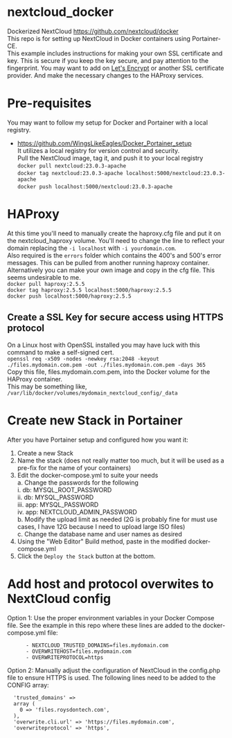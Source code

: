 # nextcloud_docker
Dockerized NextCloud https://github.com/nextcloud/docker  
This repo is for setting up NextCloud in Docker containers using Portainer-CE.  
This example includes instructions for making your own SSL certificate and key.  This is secure if you keep the key secure, and pay attention to the fingerprint.  You may want to add on <a href="https://letsencrypt.org/how-it-works/">Let's Encrypt</a> or another SSL certificate provider.  And make the necessary changes to the HAProxy services.  

# Pre-requisites
You may want to follow my setup for Docker and Portainer with a local registry.  
- https://github.com/WingsLikeEagles/Docker_Portainer_setup  
It utilizes a local registry for version control and security.  
Pull the NextCloud image, tag it, and push it to your local registry  
`docker pull nextcloud:23.0.3-apache`  
`docker tag nextcloud:23.0.3-apache localhost:5000/nextcloud:23.0.3-apache`  
`docker push localhost:5000/nextcloud:23.0.3-apache`  

# HAProxy
At this time you'll need to manually create the haproxy.cfg file and put it on the nextcloud_haproxy volume.  You'll need to change the line to reflect your domain replacing the `-i localhost` with `-i yourdomain.com`.  
Also required is the `errors` folder which contains the 400's and 500's error messages.  This can be pulled from another running haproxy container.   
Alternatively you can make your own image and copy in the cfg file.  This seems undesirable to me.  
`docker pull haproxy:2.5.5`  
`docker tag haproxy:2.5.5 localhost:5000/haproxy:2.5.5`  
`docker push localhost:5000/haproxy:2.5.5`

## Create a SSL Key for secure access using HTTPS protocol
On a Linux host with OpenSSL installed you may have luck with this command to make a self-signed cert.  
`openssl req -x509 -nodes -newkey rsa:2048 -keyout ./files.mydomain.com.pem -out ./files.mydomain.com.pem -days 365`  
Copy this file, files.mydomain.com.pem, into the Docker volume for the HAProxy container.  
This may be something like, `/var/lib/docker/volumes/mydomain_nextcloud_config/_data`  

# Create new Stack in Portainer
After you have Portainer setup and configured how you want it:  
1. Create a new Stack  
2. Name the stack (does not really matter too much, but it will be used as a pre-fix for the name of your containers)  
3. Edit the docker-compose.yml to suite your needs  
  a. Change the passwords for the following  
    i. db: MYSQL_ROOT_PASSWORD  
    ii. db: MYSQL_PASSWORD  
    iii. app: MYSQL_PASSWORD  
    iv. app: NEXTCLOUD_ADMIN_PASSWORD  
  b. Modify the upload limit as needed (2G is probably fine for must use cases, I have 12G because I need to upload large ISO files)  
  c. Change the database name and user names as desired  
5. Using the "Web Editor" Build method, paste in the modified docker-compose.yml  
6. Click the `Deploy the Stack` button at the bottom.  

# Add host and protocol overwites to NextCloud config
Option 1: Use the proper environment variables in your Docker Compose file.  See the example in this repo where these  lines are added to the docker-compose.yml file:  
```
      - NEXTCLOUD_TRUSTED_DOMAINS=files.mydomain.com  
      - OVERWRITEHOST=files.mydomain.com  
      - OVERWRITEPROTOCOL=https  
```

Option 2: Manually adjust the configuration of NextCloud in the config.php file to ensure HTTPS is used.  The following lines need to be added to the CONFIG array:  
```
  'trusted_domains' =>
  array (
    0 => 'files.roysdontech.com',
  ),
  'overwrite.cli.url' => 'https://files.mydomain.com',
  'overwriteprotocol' => 'https',
```
